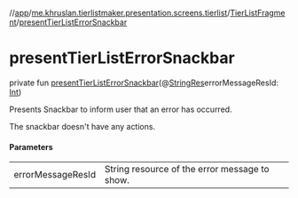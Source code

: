 //[app](../../../index.md)/[me.khruslan.tierlistmaker.presentation.screens.tierlist](../index.md)/[TierListFragment](index.md)/[presentTierListErrorSnackbar](present-tier-list-error-snackbar.md)

# presentTierListErrorSnackbar

private fun [presentTierListErrorSnackbar](present-tier-list-error-snackbar.md)(@[StringRes](https://developer.android.com/reference/kotlin/androidx/annotation/StringRes.html)errorMessageResId: [Int](https://kotlinlang.org/api/latest/jvm/stdlib/kotlin/-int/index.html))

Presents Snackbar to inform user that an error has occurred.

The snackbar doesn't have any actions.

#### Parameters

| | |
|---|---|
| errorMessageResId | String resource of the error message to show. |

